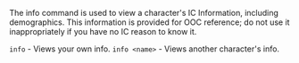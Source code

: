 The info command is used to view a character's IC Information, including demographics.   This information is provided for OOC reference; do not use it inappropriately if you have no IC reason to know it.

`info` - Views your own info.
`info <name>` - Views another character's info.